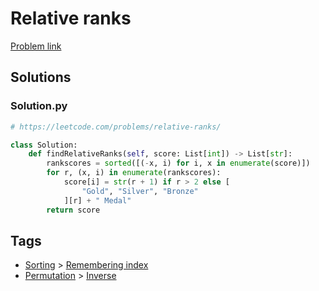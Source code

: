 # Relative ranks

[Problem link](https://leetcode.com/problems/relative-ranks/)

## Solutions


### Solution.py
```py
# https://leetcode.com/problems/relative-ranks/

class Solution:
    def findRelativeRanks(self, score: List[int]) -> List[str]:
        rankscores = sorted([(-x, i) for i, x in enumerate(score)])
        for r, (x, i) in enumerate(rankscores):
            score[i] = str(r + 1) if r > 2 else [
                "Gold", "Silver", "Bronze"
            ][r] + " Medal"
        return score
```
## Tags

* [Sorting](/Collections/sorting.md#sorting) > [Remembering index](/Collections/sorting.md#remembering-index)
* [Permutation](/Collections/permutation.md#permutation) > [Inverse](/Collections/permutation.md#inverse)

